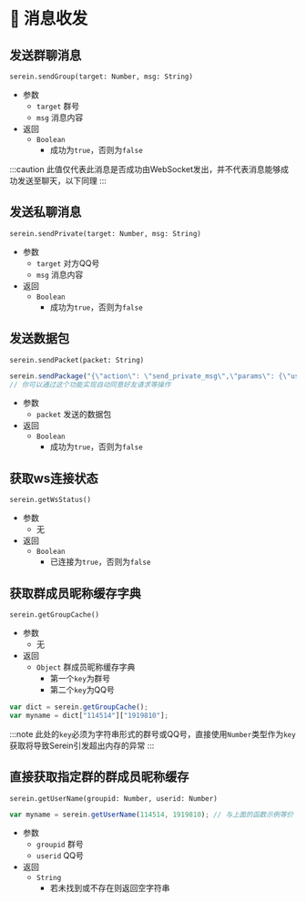 # 💬 消息收发

## 发送群聊消息

`serein.sendGroup(target: Number, msg: String)`

- 参数
  - `target` 群号
  - `msg` 消息内容
- 返回
  - `Boolean`
    - 成功为`true`，否则为`false`

:::caution
此值仅代表此消息是否成功由WebSocket发出，并不代表消息能够成功发送至聊天，以下同理
:::

## 发送私聊消息

`serein.sendPrivate(target: Number, msg: String)`

- 参数
  - `target` 对方QQ号
  - `msg` 消息内容
- 返回
  - `Boolean`
    - 成功为`true`，否则为`false`

## 发送数据包

`serein.sendPacket(packet: String)`

```js
serein.sendPackage("{\"action\": \"send_private_msg\",\"params\": {\"user_id\": \"10001\",\"message\": \"你好\"}}")
// 你可以通过这个功能实现自动同意好友请求等操作
```

- 参数
  - `packet` 发送的数据包
- 返回
  - `Boolean`
    - 成功为`true`，否则为`false`

## 获取ws连接状态

`serein.getWsStatus()`

- 参数
  - 无
- 返回
  - `Boolean`
    - 已连接为`true`，否则为`false`

## 获取群成员昵称缓存字典

`serein.getGroupCache()`

- 参数
  - 无
- 返回
  - `Object` 群成员昵称缓存字典
    - 第一个`key`为群号
    - 第二个`key`为QQ号

```js
var dict = serein.getGroupCache();
var myname = dict["114514"]["1919810"];
```

:::note
此处的`key`必须为字符串形式的群号或QQ号，直接使用`Number`类型作为`key`获取将导致Serein引发超出内存的异常
:::

## 直接获取指定群的群成员昵称缓存

`serein.getUserName(groupid: Number, userid: Number)`

```js
var myname = serein.getUserName(114514, 1919810); // 与上面的函数示例等价
```

- 参数
  - `groupid` 群号
  - `userid` QQ号
- 返回
  - `String`
    - 若未找到或不存在则返回空字符串
